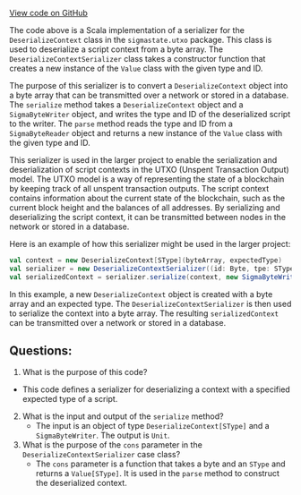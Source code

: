 [View code on GitHub](sigmastate-interpreterhttps://github.com/ScorexFoundation/sigmastate-interpreter/interpreter/shared/src/main/scala/sigmastate/serialization/transformers/DeserializeContextSerializer.scala)

The code above is a Scala implementation of a serializer for the `DeserializeContext` class in the `sigmastate.utxo` package. This class is used to deserialize a script context from a byte array. The `DeserializeContextSerializer` class takes a constructor function that creates a new instance of the `Value` class with the given type and ID. 

The purpose of this serializer is to convert a `DeserializeContext` object into a byte array that can be transmitted over a network or stored in a database. The `serialize` method takes a `DeserializeContext` object and a `SigmaByteWriter` object, and writes the type and ID of the deserialized script to the writer. The `parse` method reads the type and ID from a `SigmaByteReader` object and returns a new instance of the `Value` class with the given type and ID.

This serializer is used in the larger project to enable the serialization and deserialization of script contexts in the UTXO (Unspent Transaction Output) model. The UTXO model is a way of representing the state of a blockchain by keeping track of all unspent transaction outputs. The script context contains information about the current state of the blockchain, such as the current block height and the balances of all addresses. By serializing and deserializing the script context, it can be transmitted between nodes in the network or stored in a database.

Here is an example of how this serializer might be used in the larger project:

```scala
val context = new DeserializeContext[SType](byteArray, expectedType)
val serializer = new DeserializeContextSerializer((id: Byte, tpe: SType) => new Value[SType](id, tpe))
val serializedContext = serializer.serialize(context, new SigmaByteWriter())
```

In this example, a new `DeserializeContext` object is created with a byte array and an expected type. The `DeserializeContextSerializer` is then used to serialize the context into a byte array. The resulting `serializedContext` can be transmitted over a network or stored in a database.
## Questions: 
 1. What is the purpose of this code?
   - This code defines a serializer for deserializing a context with a specified expected type of a script.
2. What is the input and output of the `serialize` method?
   - The input is an object of type `DeserializeContext[SType]` and a `SigmaByteWriter`. The output is `Unit`.
3. What is the purpose of the `cons` parameter in the `DeserializeContextSerializer` case class?
   - The `cons` parameter is a function that takes a byte and an `SType` and returns a `Value[SType]`. It is used in the `parse` method to construct the deserialized context.